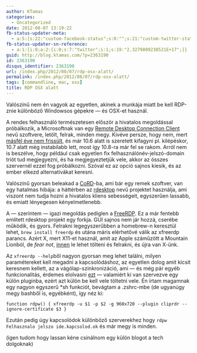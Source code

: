 ```yaml
---
author: KTamas
categories:
  - Uncategorized
date: 2012-08-07 13:19:22
fb-status-updater-meta:
  - a:5:{s:22:"custom-facebook-status";s:0:"";s:21:"custom-twitter-status";s:0:"";s:7:"fb-push";s:1:"1";s:7:"tw-push";s:1:"1";s:4:"push";s:1:"1";}
fb-status-updater-sn-reference:
  - a:1:{i:0;a:2:{i:0;s:7:"twitter";i:1;s:19:"2.3279809238521E+17";}}
guid: http://blog.ktamas.com/?p=2363190
id: 2363190
disqus_identifier: 2363190
url: /index.php/2012/08/07/rdp-osx-alatt/
permalink: /index.php/2012/08/07/rdp-osx-alatt/
tags: [commandline, mac, osx]
title: RDP OSX alatt
---
```


Valószínű nem én vagyok az egyetlen, akinek a munkája miatt be kell RDP-znie különböző Windowsos gépekre &#8212; és OSX-et használ. 

A rendes felhasználó természetesen először a hivatalos megoldással próbálkozik, a Microsoftnak van egy [Remote Desktop Connection Client](http://www.microsoft.com/mac/remote-desktop-client) nevű szoftvere, letölt, felrak, minden megy. Kivéve persze, hogy nem, mert [másfél éve nem frissült](http://www.microsoft.com/mac/downloads?pid=Mactopia_RDC&fid=68346E0D-44D3-4065-99BB-B664B27EE1F0#viewer), és már 10.6 alatt is szeretett kifagyni pl. kilépéskor, 10.7 alatt még instabilabb lett, most így 10.8-ra már fel se rakom. Arról nem is beszélve, hogy például csak egyetlen fix felhasználónév-jelszó-domain triót tud megjegyezni, és ha megjegyeztetjük vele, akkor az összes szervernél ezzel fog próbálkozni. Szóval ez az opció sajnos kiesik, és az ember elkezd alternatívákat keresni.

Valószínű gyorsan beleakad a [CoRD](http://cord.sourceforge.net/)-ba, ami bár egy remek szoftver, van egy hatalmas hibája: a háttérben az [rdesktop](http://en.wikipedia.org/wiki/Rdesktop) nevű projektet használja, ami viszont nem tudja hozni a hivatalos kliens sebességeit, egyszerűen lassabb, és emiatt lényegesen kényelmetlenebb.

A &#8212; szerintem &#8212; igazi megoldás pediglen a [FreeRDP](https://github.com/FreeRDP/FreeRDP). Ez a már fentebb említett rdesktop projekt egy forkja. GUI sajnos nem jár hozzá, cserébe működik, és gyors. Felrakni legegyszerűbben a homebrew-n keresztül lehet, `brew install freerdp` és utána máris elérhetővé válik az xfreerdp parancs. Azért X, mert X11-et használ, amit az Apple száműzött a Mountain Lionból, de _fear not_, [innen](http://xquartz.macosforge.org/landing/) le lehet tölteni és felrakni, és újra van X-ünk.

Az `xfreerdp --help`ből nagyon gyorsan meg lehet találni, milyen paramétereket kell megadni a kapcsolódáshoz, az egyetlen dolog amit kicsit keresnem kellett, az a vágólap-szinkronizáció, ami &#8212; és még pár egyéb funkcionalitás, érdemes elolvasni [ezt](http://linux.die.net/man/1/xfreerdp) &#8212; valamiért ki van szervezve egy külön pluginba, ezért azt külön be kell vele töltetni vele. Én írtam magamnak egy nagyon egyszerű *sh funkciót, bevágtam a .zshrc-mbe (de ugyanúgy megy bashből is, egyébként), így néz ki:

`function rdpw() { xfreerdp -u $1 -p $2 -g 960x720 --plugin cliprdr --ignore-certificate $3 }`

Ezután pedig úgy kapcsolódok különböző szerverekhez hogy `rdpw Felhasznalo jelszo ide.kapcsolod.ok` és már megy is minden.

(igen tudom hogy lassan kéne csinálnom egy külön blogot a tech dolgoknak)
